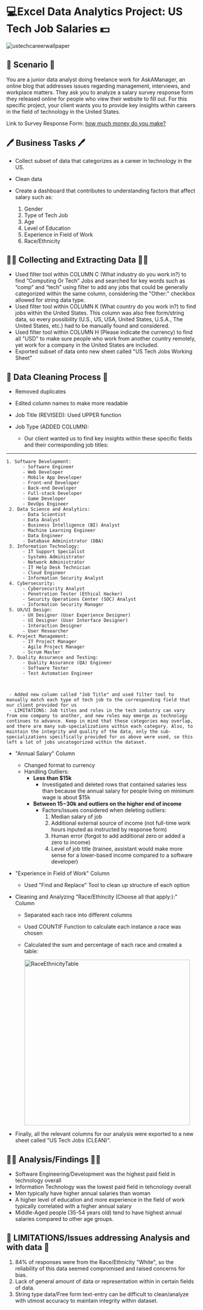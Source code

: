 #  💻Excel Data Analytics Project: US Tech Job Salaries 💵 

![ustechcareerwallpaper](https://github.com/julesjuliano0721/Excel_Data_Analytics_Project-Salary_Survey/assets/136859698/234f88fb-beb0-47e1-8252-1a65ed69e347)

## 💬 Scenario 💬
You are a junior data analyst doing freelance work for AskAManager, an online blog that addresses issues regarding management, interviews, and workplace matters. They ask you to analyze a salary survey response form they released online for people who view their website to fill out. For this specific project, your client wants you to provide key insights within careers in the field of technology in the United States.

Link to Survey Response Form: [how much money do you make?](https://www.askamanager.org/2021/04/how-much-money-do-you-make-4.html)


## 🖊 Business Tasks 🖊

 - Collect subset of data that categorizes as a career in technology in the US.
 - Clean data
 - Create a dashboard that contributes to understanding factors that affect salary such as:
   
   1. Gender
   2. Type of Tech Job 
   3. Age
   4. Level of Education
   5. Experience in Field of Work
   6. Race/Ethnicity


## 👨‍💻 Collecting and Extracting Data 👨‍💻

 - Used filter tool within COLUMN C (What industry do you work in?) to find “Computing Or Tech” Jobs and searched for key words such as “comp” and “tech” using filter to add any jobs that could be generally categorized within the same column, considering the "Other:" checkbox allowed for string data type.
 - Used filter tool within COLUMN K (What country do you work in?) to find jobs within the United States. This column was also free form/string data, so every possibility  (U.S., US, USA, United States, U.S.A., The United States, etc.) had to be manually found and considered.
 - Used filter tool within COLUMN H (Please indicate the currency) to find all "USD" to make sure people who work from another country remotely, yet work for a company in the United States are included.
 - Exported subset of data onto new sheet called "US Tech Jobs Working Sheet"


## 🧹 Data Cleaning Process 🧹

 - Removed duplicates
 - Edited column names to make more readable
 - Job Title (REVISED): Used UPPER function
 - Job Type (ADDED COLUMN):

    - Our client wanted us to find key insights within these specific fields and their corresponding job titles:    

___
    
    1. Software Development:
          - Software Engineer
          - Web Developer
          - Mobile App Developer
          - Front-end Developer
          - Back-end Developer
          - Full-stack Developer
          - Game Developer
          - DevOps Engineer
     2. Data Science and Analytics:
          - Data Scientist
          - Data Analyst
          - Business Intelligence (BI) Analyst
          - Machine Learning Engineer
          - Data Engineer
          - Database Administrator (DBA)
     3. Information Technology:
          - IT Support Specialist
          - Systems Administrator
          - Network Administrator
          - IT Help Desk Technician
          - Cloud Engineer
          - Information Security Analyst
     4. Cybersecurity:
          - Cybersecurity Analyst
          - Penetration Tester (Ethical Hacker)
          - Security Operations Center (SOC) Analyst
          - Information Security Manager
     5. UX/UI Design:
          - UX Designer (User Experience Designer)
          - UI Designer (User Interface Designer)
          - Interaction Designer
          - User Researcher
     6. Project Management:
          - IT Project Manager
          - Agile Project Manager
          - Scrum Master
     7. Quality Assurance and Testing:
          - Quality Assurance (QA) Engineer
          - Software Tester
          - Test Automation Engineer



     - Added new column called "Job Title" and used filter tool to manually match each type of tech job to the corresponding field that our client provided for us
     - LIMITATIONS: Job titles and roles in the tech industry can vary from one company to another, and new roles may emerge as technology continues to advance. Keep in mind that these categories may overlap, and there are many sub-specializations within each category. Also, to maintain the integrity and quality of the data, only the sub-specializations specifically provided for us above were used, so this left a lot of jobs uncategorized within the dataset.

 - "Annual Salary" Column
    - Changed format to currency
    - Handling Outliers:
      - **Less than $15k**
         - Investigated and deleted rows that contained salaries less than because the annual salary for people living on minimum wage is about $15k    
      - **Between $15-$30k and outliers on the higher end of income**
         - Factors/issues considered when deleting outliers:
            1. Median salary of job
            2. Additional external source of income (not full-time work hours inputed as instructed by response form)
            3. Human error (forgot to add additional zero or added a zero to income)
            4. Level of job title (trainee, assistant would make more sense for a lower-based income compared to a software developer) 
          
 -  "Experience in Field of Work" Column
    - Used "Find and Replace" Tool to clean up structure of each option

 - Cleaning and Analyzing "Race/Ethincity (Choose all that apply:):" Column
    - Separated each race into different columns
    - Used COUNTIF Function to calculate each instance a race was chosen
    - Calculated the sum and percentage of each race and created a table:
  
      
      <img width="438" alt="RaceEthnicityTable" src="https://github.com/julesjuliano0721/Excel_Data_Analytics_Project-Salary_Survey/assets/136859698/83a8c5fe-d4e3-4509-9c63-b14690c90c57">

 - Finally, all the relevant columns for our analysis were exported to a new sheet called "US Tech Jobs (CLEAN)".

## 🕵️‍♂️ Analysis/Findings 🕵️‍♂️

 - Software Engineering/Development was the highest paid field in technology overall
 - Information Technology was the lowest paid field in tehcnology overall
 - Men typically have higher annual salaries than woman
 - A higher level of education and more experience in the field of work typically correlated with a higher annual salary
 - Middle-Aged people (35-54 years old) tend to have highest annual salaries compared to other age groups.

## 🤔 LIMITATIONS/Issues addressing Analysis and with data 🤔
  1. 84% of responses were from the Race/Ethnicity "White", so the reliability of this data seemed compromised and raised concerns for bias.
  2. Lack of general amount of data or representation within in certain fields of data.
  3. String type data/Free form text-entry can be difficult to clean/analyze with utmost accuracy to maintain integrity within dataset.

   






